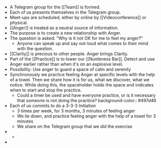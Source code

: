 - A Telegram group for the [[Team]] is formed.
- Each of us presents themselves in the Telegram group.
- Meet-ups are scheduled; either by online by [[Videoconference]] or physical.
- [[Anger]] is treated as a neutral source of information.
- The purpose is to create a new relationship with Anger.
- The question is asked: "Why is it not OK for me to feel my anger?"
	- Anyone can speak up and say out-loud what comes to their mind with the question.
- [[Clarity]] is precious to other people. Anger brings Clarity.
- Part of the [[Practice]] is to lower our [[Numbness Bar]]. Detect and use Anger earlier rather than when it's on an explosive level.
- Possibility: Use anger to guard a space of calm and serenity
- Synchronously we practice feeling Anger at specific levels with the help of a towel. Then we share how it is for us, what we discover, what we notice. While doing this, the spaceholder holds the space and indicates when to start and stop the practice.
	- Could a timer be used and have everyone practice, or is it necessary that someone is not doing the practice?
	  background-color:: #497d46
- Each of us commits to do a 3-3-3 Initiation
	- 3 times per week, for 3 months, 3 minutes of feeling anger
	- We lie down, and practice feeling anger with the help of a towel for 3 minutes
	- We share on the Telegram group that we did the exercise
-
	-
-